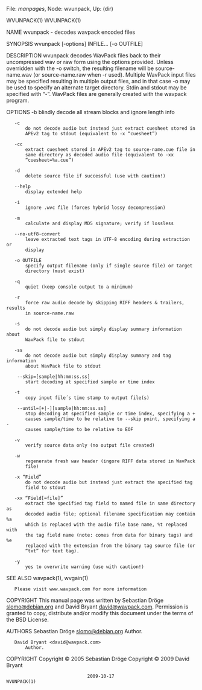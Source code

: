 File: *manpages*,  Node: wvunpack,  Up: (dir)

WVUNPACK(1)                                                        WVUNPACK(1)



NAME
       wvunpack - decodes wavpack encoded files

SYNOPSIS
       wvunpack [-options] INFILE... [-o OUTFILE]

DESCRIPTION
       wvunpack decodes WavPack files back to their uncompressed wav or raw
       form using the options provided. Unless overridden with the -o switch,
       the resulting filename will be source-name.wav (or source-name.raw when
       -r used). Multiple WavPack input files may be specified resulting in
       multiple output files, and in that case -o may be used to specify an
       alternate target directory.  Stdin and stdout may be specified with
       “-”. WavPack files are generally created with the wavpack program.

OPTIONS
       -b
           blindly decode all stream blocks and ignore length info

       -c
           do not decode audio but instead just extract cuesheet stored in
           APEv2 tag to stdout (equivalent to -x “cuesheet”)

       -cc
           extract cuesheet stored in APEv2 tag to source-name.cue file in
           same directory as decoded audio file (equivalent to -xx
           “cuesheet=%a.cue”)

       -d
           delete source file if successful (use with caution!)

       --help
           display extended help

       -i
           ignore .wvc file (forces hybrid lossy decompression)

       -m
           calculate and display MD5 signature; verify if lossless

       --no-utf8-convert
           leave extracted text tags in UTF-8 encoding during extraction or
           display

       -o OUTFILE
           specify output filename (only if single source file) or target
           directory (must exist)

       -q
           quiet (keep console output to a minimum)

       -r
           force raw audio decode by skipping RIFF headers & trailers, results
           in source-name.raw

       -s
           do not decode audio but simply display summary information about
           WavPack file to stdout

       -ss
           do not decode audio but simply display summary and tag information
           about WavPack file to stdout

        --skip=[sample|hh:mm:ss.ss]
           start decoding at specified sample or time index

       -t
           copy input file´s time stamp to output file(s)

        --until=[+|-][sample|hh:mm:ss.ss]
           stop decoding at specified sample or time index, specifying a +
           causes sample/time to be relative to --skip point, specifying a -
           causes sample/time to be relative to EOF

       -v
           verify source data only (no output file created)

       -w
           regenerate fresh wav header (ingore RIFF data stored in WavPack
           file)

       -x “Field”
           do not decode audio but instead just extract the specified tag
           field to stdout

       -xx “Field[=file]”
           extract the specified tag field to named file in same directory as
           decoded audio file; optional filename specification may contain %a
           which is replaced with the audio file base name, %t replaced with
           the tag field name (note: comes from data for binary tags) and %e
           replaced with the extension from the binary tag source file (or
           “txt” for text tag).

       -y
           yes to overwrite warning (use with caution!)

SEE ALSO
       wavpack(1), wvgain(1)

       Please visit www.wavpack.com for more information

COPYRIGHT
       This manual page was written by Sebastian Dröge <slomo@debian.org> and
       David Bryant <david@wavpack.com>. Permission is granted to copy,
       distribute and/or modify this document under the terms of the BSD
       License.

AUTHORS
       Sebastian Dröge <slomo@debian.org>
           Author.

       David Bryant <david@wavpack.com>
           Author.

COPYRIGHT
       Copyright © 2005 Sebastian Dröge
       Copyright © 2009 David Bryant



                                  2009-10-17                       WVUNPACK(1)
